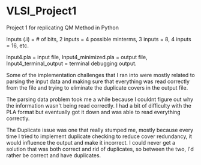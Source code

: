# VLSI_Project1
Project 1 for replicating QM Method in Python

Inputs (.i) = # of bits,
2 inputs = 4 possible minterms,
3 inputs = 8,
4 inputs = 16,
etc.

Input4.pla = input file, Input4_minimized.pla = output file, Input4_terminal_output = terminal debugging output.



Some of the implementation challenges that I ran into were mostly related to parsing the input data and making sure that everything was read correctly from the file and trying to eliminate the duplicate covers in the output file. 

The parsing data problem took me a while because I couldnt figure out why the information wasn't being read correctly. I had a bit of difficulty with the PLA format but eventually got it down and was able to read everything correctly.

The Duplicate issue was one that really stumped me, mostly because every time I tried to implement duplicate checking to reduce cover redundancy, it would influence the output and make it incorrect. I could never get a solution that was both correct and rid of duplicates, so between the two, I'd rather be correct and have duplicates.

